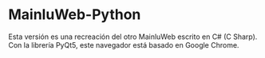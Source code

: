 # MainluWeb-Python
Esta versión es una recreación del otro MainluWeb escrito en C# (C Sharp).
Con la librería PyQt5, este navegador está basado en Google Chrome.
